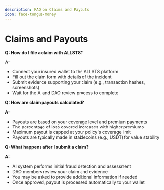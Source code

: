 ```yaml
---
description: FAQ on Claims and Payouts
icon: face-tongue-money
---
```


# Claims and Payouts

**Q: How do I file a claim with ALLST8?**

**A:**

* Connect your insured wallet to the ALLST8 platform
* Fill out the claim form with details of the incident
* Submit evidence supporting your claim (e.g., transaction hashes, screenshots)
* Wait for the AI and DAO review process to complete

**Q: How are claim payouts calculated?**

**A:**

* Payouts are based on your coverage level and premium payments
* The percentage of loss covered increases with higher premiums
* Maximum payout is capped at your policy's coverage limit
* Payouts are typically made in stablecoins (e.g., USDT) for value stability

**Q: What happens after I submit a claim?**

**A:**

* AI system performs initial fraud detection and assessment
* DAO members review your claim and evidence
* You may be asked to provide additional information if needed
* Once approved, payout is processed automatically to your wallet

